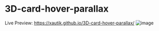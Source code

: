 # 3D-card-hover-parallax
Live Preview: https://xautik.github.io/3D-card-hover-parallax/ 
![image](https://github.com/xautik/3D-card-hover-parallax/assets/106868727/6c5ca554-0908-4051-b90d-6c388b2a032d)

